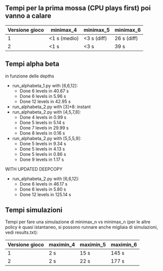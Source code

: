 ## Tempi per la prima mossa (CPU plays first) poi vanno a calare

| Versione gioco | minimax_4    | minimax_5   | minimax_6   |
| -------------- | ------------ | ----------- | ----------- |
| 1              | <1 s (medio) | <3 s (diff) | 26 s (diff) |
| 2              | <1 s         | <3 s        | 39 s        |

## Tempi alpha beta

in funzione delle depths

- run_alphabeta_1.py with [6,6,12]:
  - Done 6 levels in 40.67 s
  - Done 6 levels in 5.96 s
  - Done 12 levels in 42.95 s
- run_alphabeta_2.py with [3]\*8: instant
- run_alphabeta_2.py with [4,5,7,8]:
  - Done 4 levels in 0.99 s
  - Done 5 levels in 5.14 s
  - Done 7 levels in 29.99 s
  - Done 8 levels in 0.16 s
- run_alphabeta_2.py with [5,5,5,9]:
  - Done 5 levels in 9.34 s
  - Done 5 levels in 4.13 s
  - Done 5 levels in 0.86 s
  - Done 9 levels in 1.17 s

WITH UPDATED DEEPCOPY

- run_alphabeta_2.py with [6,6,12]:
  - Done 6 levels in 46.17 s
  - Done 6 levels in 5.80 s
  - Done 12 levels in 125.14 s

## Tempi simulazioni

Tempi per fare una simulazione di minimax_n vs minimax_n (per le altre policy è quasi istantaneo, si possono runnare anche migliaia di simulazioni, vedi results.txt):

| Versione gioco | maximin_4 | maximin_5 | maximin_6 |
| -------------- | --------- | --------- | --------- |
| 1              | 2 s       | 15 s      | 145 s     |
| 2              | 2 s       | 22 s      | 177 s     |
